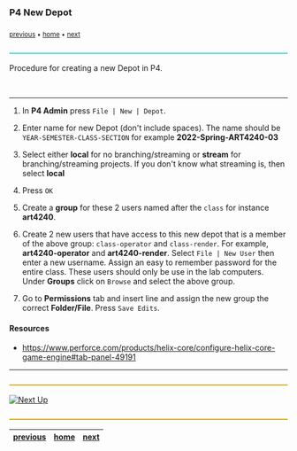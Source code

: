 ### P4 New Depot

<sub>[previous](../) • [home](../README.md) • [next](../operator-and-render)</sub>

![line3](../images/line3.png)

Procedure for creating a new Depot in P4.

<br id="chbreak">

---

1. In **P4 Admin** press `File | New | Depot`.

2. Enter name for new Depot (don't include spaces). The name should be `YEAR-SEMESTER-CLASS-SECTION` for example **2022-Spring-ART4240-03**

3. Select either **local** for no branching/streaming or **stream** for branching/streaming projects. If you don't know what streaming is, then select **local**

4. Press `OK`

5. Create a **group** for these 2 users named after the `class` for instance **art4240**.

6. Create 2 new users that have access to this new depot that is a member of the above group: `class-operator` and `class-render`. For example, **art4240-operator** and **art4240-render**. Select `File | New User` then enter a new username. Assign an easy to remember password for the entire class. These users should only be use in the lab computers. Under **Groups** click on `Browse` and select the above group.

7. Go to **Permissions** tab and insert line and assign the new group the correct **Folder/File**. Press `Save Edits`.

#### Resources
* https://www.perforce.com/products/helix-core/configure-helix-core-game-engine#tab-panel-49191

---

![line](../images/line.png)

[![Next Up](https://fakeimg.pl/1000x100/45d7cb/000/?font_size=54&text=Next+Up+-+Set+Up+Operator+and+Render)](../operator-and-render)

![line](../images/line.png)

| [previous](../)| [home](../README.md) | [next](../operator-and-render)|
|---|---|---|
